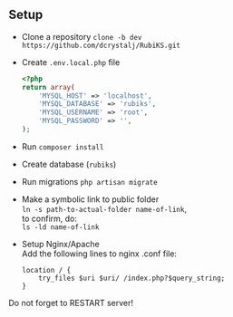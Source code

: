 Setup
--------------------------

* Clone a repository
	```clone -b dev https://github.com/dcrystalj/RubiKS.git```

* Create ```.env.local.php``` file
	```php
	<?php
	return array(
	    'MYSQL_HOST' => 'localhost',
	    'MYSQL_DATABASE' => 'rubiks',
	    'MYSQL_USERNAME' => 'root',
	    'MYSQL_PASSWORD' => '',
	);
	```

* Run ```composer install```

* Create database (```rubiks```)

* Run migrations ```php artisan migrate```

* Make a symbolic link to public folder  
	```ln -s path-to-actual-folder name-of-link```,  
	to confirm, do:  
	```ls -ld name-of-link```

* Setup Nginx/Apache  
	Add the following lines to nginx .conf file:
	```
	location / {
	    try_files $uri $uri/ /index.php?$query_string;
	}
	```
Do not forget to RESTART server!